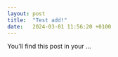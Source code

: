 ```yaml
---
layout: post
title:  "Test add!"
date:   2024-03-01 11:56:20 +0100
---
```

You’ll find this post in your ...
